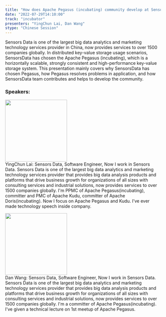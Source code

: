 ```yaml
---
title: "How does Apache Pegasus (incubating) community develop at SensorsData"
date: "2022-07-29T14:10:00"
track: "incubator"
presenters: "YingChun Lai, Dan Wang"
stype: "Chinese Session"
---
```

Sensors Data is one of the largest big data analytics and marketing technology services provider in China, now provides services to over 1500 companies globally. In distributed key-value storage usage scenarios, SensorsData has chosen the Apache Pegasus (incubating), which is a horizontally scalable, strongly consistent and high-performance key-value storage system.
This presentation mainly covers why SensorsData has chosen Pegasus, how Pegasus resolves problems in application, and how SensorsData team contributes and helps to develop the community.
 ### Speakers: 
 <img src="images/speaker/1116.png" width="200" /><br>YingChun Lai: Sensors Data, Software Engineer, Now I work in Sensors Data. Sensors Data is one of the largest big data analytics and marketing technology services provider that provides big data analysis products and platforms that drive business growth for organizations of all sizes with consulting services and industrial solutions, now provides services to over 1500 companies globally.
I'm PPMC of Apache Pegasus(incubating), committer and PMC of Apache Kudu, committer of Apache Doris(incubating). Now I focus on Apache Pegasus and Kudu.
I’ve ever made technology speech inside company.

 <img src="images/speaker/1116_2.png" width="200" /><br>Dan Wang: Sensors Data, Software Engineer, Now I work in Sensors Data. Sensors Data is one of the largest big data analytics and marketing technology services provider that provides big data analysis products and platforms that drive business growth for organizations of all sizes with consulting services and industrial solutions, now provides services to over 1500 companies globally.
I'm a committer of Apache Pegasus(incubating). I've given a technical lecture on 1st meetup of Apache Pegasus.

 